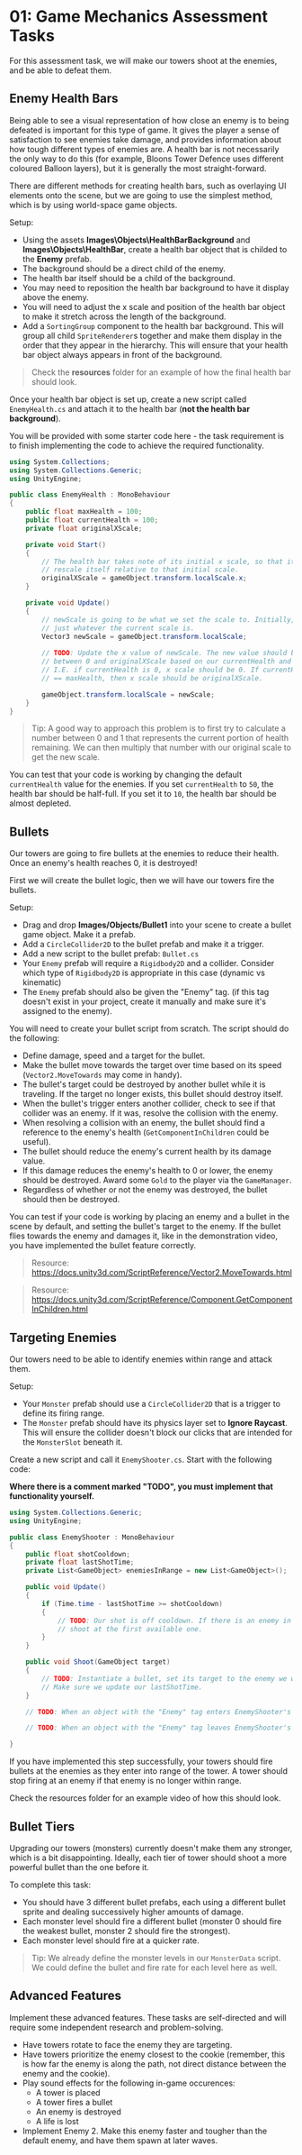 # 01: Game Mechanics Assessment Tasks

For this assessment task, we will make our towers shoot at the enemies, and be able to defeat them.

## Enemy Health Bars

Being able to see a visual representation of how close an enemy is to being defeated is important for this type of game. It gives the player a sense of satisfaction to see enemies take damage, and provides information about how tough different types of enemies are. A health bar is not necessarily the only way to do this (for example, Bloons Tower Defence uses different coloured Balloon layers), but it is generally the most straight-forward.

There are different methods for creating health bars, such as overlaying UI elements onto the scene, but we are going to use the simplest method, which is by using world-space game objects.

Setup:
- Using the assets **Images\Objects\HealthBarBackground** and **Images\Objects\HealthBar**, create a health bar object that is childed to the **Enemy** prefab.
- The background should be a direct child of the enemy.
- The health bar itself should be a child of the background.
- You may need to reposition the health bar background to have it display above the enemy.
- You will need to adjust the x scale and position of the health bar object to make it stretch across the length of the background.
- Add a `SortingGroup` component to the health bar background. This will group all child `SpriteRenderer`s together and make them display in the order that they appear in the hierarchy. This will ensure that your health bar object always appears in front of the background.

> Check the **resources** folder for an example of how the final health bar should look.

Once your health bar object is set up, create a new script called `EnemyHealth.cs` and attach it to the health bar (**not the health bar background**).

You will be provided with some starter code here - the task requirement is to finish implementing the code to achieve the required functionality.

```csharp
using System.Collections;
using System.Collections.Generic;
using UnityEngine;

public class EnemyHealth : MonoBehaviour 
{
    public float maxHealth = 100;
    public float currentHealth = 100;
    private float originalXScale;

    private void Start() 
    {
        // The health bar takes note of its initial x scale, so that it can
        // rescale itself relative to that initial scale.
        originalXScale = gameObject.transform.localScale.x;
    }

    private void Update() 
    {
        // newScale is going to be what we set the scale to. Initially, it's
        // just whatever the current scale is.
        Vector3 newScale = gameObject.transform.localScale;
        
        // TODO: Update the x value of newScale. The new value should be a number
        // between 0 and originalXScale based on our currentHealth and maxHealth
        // I.E. if currentHealth is 0, x scale should be 0. If currentHealth
        // == maxHealth, then x scale should be originalXScale.

        gameObject.transform.localScale = newScale;
    }
}

```

> Tip: A good way to approach this problem is to first try to calculate a number between 0 and 1 that represents the current portion of health remaining. We can then multiply that number with our original scale to get the new scale.

You can test that your code is working by changing the default `currentHealth` value for the enemies. If you set `currentHealth` to `50`, the health bar should be half-full. If you set it to `10`, the health bar should be almost depleted.

## Bullets

Our towers are going to fire bullets at the enemies to reduce their health. Once an enemy's health reaches 0, it is destroyed!

First we will create the bullet logic, then we will have our towers fire the bullets.

Setup:
- Drag and drop **Images/Objects/Bullet1** into your scene to create a bullet game object. Make it a prefab.
- Add a `CircleCollider2D` to the bullet prefab and make it a trigger.
- Add a new script to the bullet prefab: `Bullet.cs`
- Your `Enemy` prefab will require a `Rigidbody2D` and a collider. Consider which type of `Rigidbody2D` is appropriate in this case (dynamic vs kinematic)
- The `Enemy` prefab should also be given the "Enemy" tag. (if this tag doesn't exist in your project, create it manually and make sure it's assigned to the enemy).

You will need to create your bullet script from scratch. The script should do the following:

- Define damage, speed and a target for the bullet.
- Make the bullet move towards the target over time based on its speed (`Vector2.MoveTowards` may come in handy).
- The bullet's target could be destroyed by another bullet while it is traveling. If the target no longer exists, this bullet should destroy itself.
- When the bullet's trigger enters another collider, check to see if that collider was an enemy. If it was, resolve the collision with the enemy.
- When resolving a collision with an enemy, the bullet should find a reference to the enemy's health (`GetComponentInChildren` could be useful).
- The bullet should reduce the enemy's current health by its damage value.
- If this damage reduces the enemy's health to 0 or lower, the enemy should be destroyed. Award some `Gold` to the player via the `GameManager`.
- Regardless of whether or not the enemy was destroyed, the bullet should then be destroyed.


You can test if your code is working by placing an enemy and a bullet in the scene by default, and setting the bullet's target to the enemy. If the bullet flies towards the enemy and damages it, like in the demonstration video, you have implemented the bullet feature correctly.

> Resource: <https://docs.unity3d.com/ScriptReference/Vector2.MoveTowards.html>

> Resource: <https://docs.unity3d.com/ScriptReference/Component.GetComponentInChildren.html>

## Targeting Enemies

Our towers need to be able to identify enemies within range and attack them.

Setup:
- Your `Monster` prefab should use a `CircleCollider2D` that is a trigger to define its firing range.
- The `Monster` prefab should have its physics layer set to **Ignore Raycast**. This will ensure the collider doesn't block our clicks that are intended for the `MonsterSlot` beneath it. 

Create a new script and call it `EnemyShooter.cs`. Start with the following code:

**Where there is a comment marked "TODO", you must implement that functionality yourself.**

```csharp
using System.Collections.Generic;
using UnityEngine;

public class EnemyShooter : MonoBehaviour 
{
    public float shotCooldown;
    private float lastShotTime;
    private List<GameObject> enemiesInRange = new List<GameObject>();

    public void Update() 
    {
        if (Time.time - lastShotTime >= shotCooldown) 
        {
            // TODO: Our shot is off cooldown. If there is an enemy in range,
            // shoot at the first available one.
        }
    }

    public void Shoot(GameObject target) 
    {
        // TODO: Instantiate a bullet, set its target to the enemy we want to shoot.
        // Make sure we update our lastShotTime.
    }

    // TODO: When an object with the "Enemy" tag enters EnemyShooter's trigger, it should add that enemy's GameObject to its list of enemies who are in range.

    // TODO: When an object with the "Enemy" tag leaves EnemyShooter's trigger, it should remove that enemy's GameObject from its list of enemies who are in range.

}

```

If you have implemented this step successfully, your towers should fire bullets at the enemies as they enter into range of the tower. A tower should stop firing at an enemy if that enemy is no longer within range.

Check the resources folder for an example video of how this should look.


## Bullet Tiers

Upgrading our towers (monsters) currently doesn't make them any stronger, which is a bit disappointing. Ideally, each tier of tower should shoot a more powerful bullet than the one before it.

To complete this task:

- You should have 3 different bullet prefabs, each using a different bullet sprite and dealing successively higher amounts of damage.
- Each monster level should fire a different bullet (monster 0 should fire the weakest bullet, monster 2 should fire the strongest).
- Each monster level should fire at a quicker rate.

> Tip: We already define the monster levels in our `MonsterData` script. We could define the bullet and fire rate for each level here as well.


## Advanced Features

Implement these advanced features. These tasks are self-directed and will require some independent research and problem-solving.

- Have towers rotate to face the enemy they are targeting.
- Have towers prioritize the enemy closest to the cookie (remember, this is how far the enemy is along the path, not direct distance between the enemy and the cookie).
- Play sound effects for the following in-game occurences:
    - A tower is placed
    - A tower fires a bullet
    - An enemy is destroyed
    - A life is lost
- Implement Enemy 2. Make this enemy faster and tougher than the default enemy, and have them spawn at later waves.